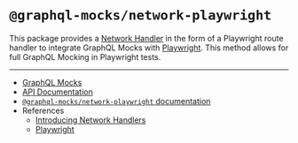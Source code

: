 # `@graphql-mocks/network-playwright`

This package provides a [Network Handler](http://www.graphql-mocks.com/docs/network/introducing-network-handlers) in the
form of a Playwright route handler to integrate GraphQL Mocks with [Playwright](https://playwright.dev/). This method
allows for full GraphQL Mocking in Playwright tests.

---

- [GraphQL Mocks](http://www.graphql-mocks.com)
- [API Documentation](http://www.graphql-mocks.com/api/network-playwright)
- [`@graphql-mocks/network-playwright` documentation](http://www.graphql-mocks.com/docs/network/playwright)
- References
  - [Introducing Network Handlers](http://www.graphql-mocks.com/docs/network/introducing-network-handlers)
  - [Playwright](https://playwright.dev/)
